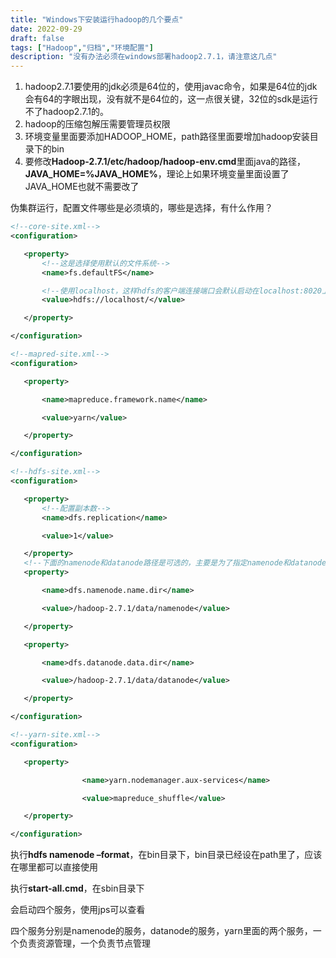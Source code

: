```yaml
---
title: "Windows下安装运行hadoop的几个要点"
date: 2022-09-29
draft: false
tags: ["Hadoop","归档","环境配置"]
description: "没有办法必须在windows部署hadoop2.7.1，请注意这几点"
---
```


1. hadoop2.7.1要使用的jdk必须是64位的，使用javac命令，如果是64位的jdk会有64的字眼出现，没有就不是64位的，这一点很关键，32位的sdk是运行不了hadoop2.7.1的。
2. hadoop的压缩包解压需要管理员权限
3. 环境变量里面要添加HADOOP_HOME，path路径里面要增加hadoop安装目录下的bin
4. 要修改**Hadoop-2.7.1/etc/hadoop/hadoop-env.cmd**里面java的路径，**JAVA_HOME=%JAVA_HOME%**，理论上如果环境变量里面设置了JAVA_HOME也就不需要改了

伪集群运行，配置文件哪些是必须填的，哪些是选择，有什么作用？

```xml
<!--core-site.xml-->
<configuration>

   <property>
       <!--这是选择使用默认的文件系统-->
       <name>fs.defaultFS</name>

       <!--使用localhost，这样hdfs的客户端连接端口会默认启动在localhost:8020上，才能在本机通过hadoop fs命令以及直接用java api 访问-->
       <value>hdfs://localhost/</value>

   </property>

</configuration>
```

```xml
<!--mapred-site.xml-->
<configuration>

   <property>

       <name>mapreduce.framework.name</name>

       <value>yarn</value>

   </property>

</configuration>
```

```xml
<!--hdfs-site.xml-->
<configuration>

   <property>
       <!--配置副本数-->
       <name>dfs.replication</name>

       <value>1</value>

   </property>
   <!--下面的namenode和datanode路径是可选的，主要是为了指定namenode和datanode的路径，如果不指定的话，hadoop会在默认路径下生成这些文件，好像是直接在根目录下生成（反正不在安装目录下，要看一下日志文件），指定路径就要在相对于的位置下（这里是安装目录下）创建相对应的目录-->
   <property>

       <name>dfs.namenode.name.dir</name>

       <value>/hadoop-2.7.1/data/namenode</value>

   </property>

   <property>

       <name>dfs.datanode.data.dir</name>

       <value>/hadoop-2.7.1/data/datanode</value>

   </property>

</configuration>
```

```xml
<!--yarn-site.xml-->
<configuration>

   <property>

                <name>yarn.nodemanager.aux-services</name>

                <value>mapreduce_shuffle</value>

   </property>

</configuration>
```

执行**hdfs namenode –format**，在bin目录下，bin目录已经设在path里了，应该在哪里都可以直接使用

执行**start-all.cmd**，在sbin目录下

会启动四个服务，使用jps可以查看

四个服务分别是namenode的服务，datanode的服务，yarn里面的两个服务，一个负责资源管理，一个负责节点管理